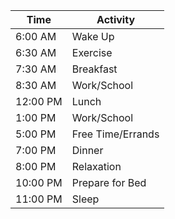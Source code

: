 | Time       | Activity            |
|------------|---------------------|
| 6:00 AM    | Wake Up             |
| 6:30 AM    | Exercise            |
| 7:30 AM    | Breakfast           |
| 8:30 AM    | Work/School         |
| 12:00 PM   | Lunch               |
| 1:00 PM    | Work/School         |
| 5:00 PM    | Free Time/Errands   |
| 7:00 PM    | Dinner              |
| 8:00 PM    | Relaxation          |
| 10:00 PM   | Prepare for Bed     |
| 11:00 PM   | Sleep               |
